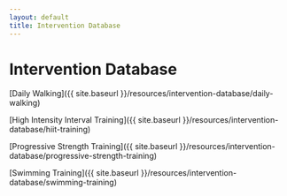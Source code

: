 ```yaml
---
layout: default
title: Intervention Database
---
```

# Intervention Database #

[Daily Walking]({{ site.baseurl }}/resources/intervention-database/daily-walking)

[High Intensity Interval Training]({{ site.baseurl }}/resources/intervention-database/hiit-training)

[Progressive Strength Training]({{ site.baseurl }}/resources/intervention-database/progressive-strength-training)

[Swimming Training]({{ site.baseurl }}/resources/intervention-database/swimming-training)
